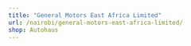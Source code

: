 ```yaml
---
title: "General Motors East Africa Limited"
url: /nairobi/general-motors-east-africa-limited/
shop: Autohaus
---
```

